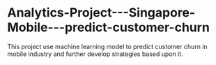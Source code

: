 # Analytics-Project---Singapore-Mobile---predict-customer-churn

This project use machine learning model to predict customer churn in mobile industry and further develop strategies based upon it.

